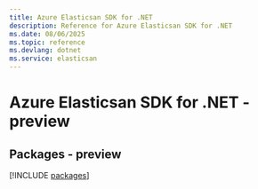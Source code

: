 ```yaml
---
title: Azure Elasticsan SDK for .NET
description: Reference for Azure Elasticsan SDK for .NET
ms.date: 08/06/2025
ms.topic: reference
ms.devlang: dotnet
ms.service: elasticsan
---
```

# Azure Elasticsan SDK for .NET - preview
## Packages - preview
[!INCLUDE [packages](elasticsan-index.md)]